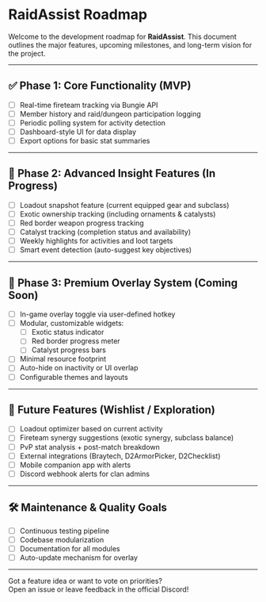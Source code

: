 # RaidAssist Roadmap

Welcome to the development roadmap for **RaidAssist**. This document outlines the major features, upcoming milestones, and long-term vision for the project.

---

## ✅ Phase 1: Core Functionality (MVP)

- [ ] Real-time fireteam tracking via Bungie API
- [ ] Member history and raid/dungeon participation logging
- [ ] Periodic polling system for activity detection
- [ ] Dashboard-style UI for data display
- [ ] Export options for basic stat summaries

---

## 🧪 Phase 2: Advanced Insight Features (In Progress)

- [ ] Loadout snapshot feature (current equipped gear and subclass)
- [ ] Exotic ownership tracking (including ornaments & catalysts)
- [ ] Red border weapon progress tracking
- [ ] Catalyst tracking (completion status and availability)
- [ ] Weekly highlights for activities and loot targets
- [ ] Smart event detection (auto-suggest key objectives)

---

## 💎 Phase 3: Premium Overlay System (Coming Soon)

- [ ] In-game overlay toggle via user-defined hotkey
- [ ] Modular, customizable widgets:
  - [ ] Exotic status indicator
  - [ ] Red border progress meter
  - [ ] Catalyst progress bars
- [ ] Minimal resource footprint
- [ ] Auto-hide on inactivity or UI overlap
- [ ] Configurable themes and layouts

---

## 🔮 Future Features (Wishlist / Exploration)

- [ ] Loadout optimizer based on current activity
- [ ] Fireteam synergy suggestions (exotic synergy, subclass balance)
- [ ] PvP stat analysis + post-match breakdown
- [ ] External integrations (Braytech, D2ArmorPicker, D2Checklist)
- [ ] Mobile companion app with alerts
- [ ] Discord webhook alerts for clan admins

---

## 🛠 Maintenance & Quality Goals

- [ ] Continuous testing pipeline
- [ ] Codebase modularization
- [ ] Documentation for all modules
- [ ] Auto-update mechanism for overlay

---

Got a feature idea or want to vote on priorities?  
Open an issue or leave feedback in the official Discord!

